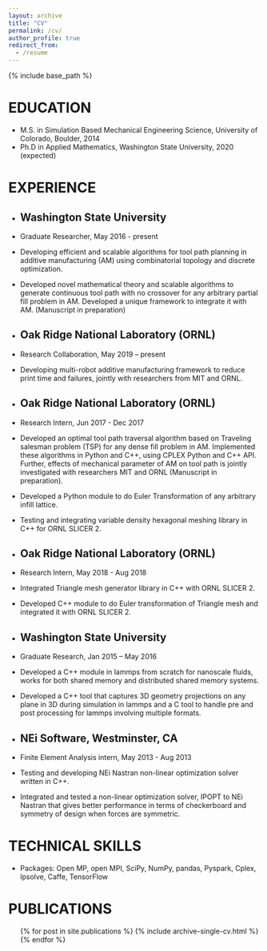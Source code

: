 ```yaml
---
layout: archive
title: "CV"
permalink: /cv/
author_profile: true
redirect_from:
  - /resume
---
```


{% include base_path %}

EDUCATION
======
* M.S. in Simulation Based Mechanical Engineering Science, University of Colorado, Boulder, 2014
* Ph.D in Applied Mathematics, Washington State University, 2020 (expected)

EXPERIENCE
======
* Washington State University
  ----
* Graduate Researcher, May 2016 - present	
* Developing efficient and scalable algorithms for tool path planning in additive manufacturing (AM) using combinatorial topology and discrete optimization.
* Developed novel mathematical theory and scalable algorithms to generate continuous tool path with no crossover for any arbitrary partial fill problem in AM. Developed a unique framework to integrate it with AM. (Manuscript in preparation)
    
* Oak Ridge National Laboratory (ORNL)  
  ----
* Research Collaboration, May 2019 – present
* Developing multi-robot additive manufacturing framework to reduce print time and failures, jointly with researchers from MIT and ORNL.
 
* Oak Ridge National Laboratory (ORNL)   
  ----
* Research Intern, Jun 2017 - Dec 2017 
* Developed an optimal tool path traversal algorithm based on Traveling salesman problem (TSP) for any dense fill problem in AM. Implemented these algorithms in Python and C++, using CPLEX Python and C++ API. Further, effects of mechanical parameter of AM on tool path is jointly investigated with researchers MIT and ORNL (Manuscript in preparation).    
* Developed a Python module to do Euler Transformation of any arbitrary infill lattice. 
* Testing and integrating variable density hexagonal meshing library in C++ for ORNL SLICER 2.

* Oak Ridge National Laboratory (ORNL)
  ----
* Research Intern, May 2018 - Aug 2018 
* Integrated Triangle mesh generator library in C++ with ORNL SLICER 2. 
* Developed C++ module to do Euler transformation of Triangle mesh and integrated it with ORNL SLICER 2. 

* Washington State University 
  ----
* Graduate Research, Jan 2015 – May 2016
* Developed a C++ module in lammps from scratch for nanoscale fluids, works for both shared memory and distributed shared memory systems. 
* Developed a C++ tool that captures 3D geometry projections on any plane in 3D during simulation in lammps and a C tool to handle pre and post processing for lammps involving multiple formats. 

* NEi Software, Westminster, CA                                                                                                                    
  ----
* Finite Element Analysis intern, May 2013 - Aug 2013
* Testing and developing NEi Nastran non-linear optimization solver written in C++.  
* Integrated and tested a non-linear optimization solver, IPOPT to NEi Nastran that gives better performance in terms of checkerboard and symmetry of design when forces are symmetric.   

TECHNICAL SKILLS
======
* Packages: Open MP, open MPI, SciPy, NumPy, pandas, Pyspark, Cplex, lpsolve, Caffe, TensorFlow   

PUBLICATIONS
======
  <ul>{% for post in site.publications %}
    {% include archive-single-cv.html %}
  {% endfor %}</ul>
  